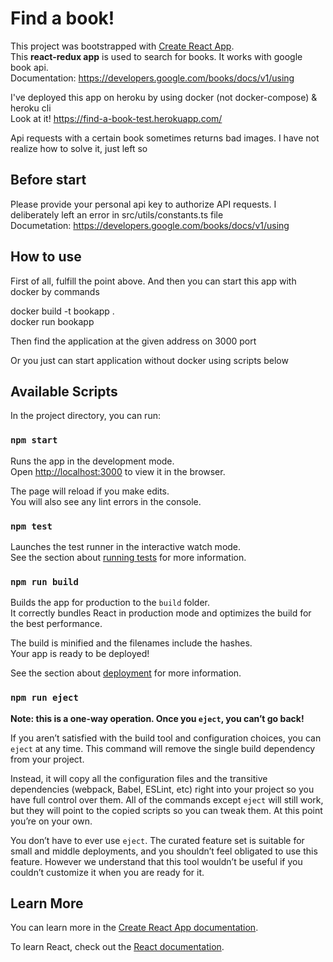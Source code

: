 # Find a book!

This project was bootstrapped with [Create React App](https://github.com/facebook/create-react-app).\
This <b>react-redux app</b> is used to search for books. It works with google book api.\
Documentation: https://developers.google.com/books/docs/v1/using

I've deployed this app on heroku by using docker (not docker-compose) & heroku cli\
Look at it! https://find-a-book-test.herokuapp.com/

Api requests with a certain book sometimes returns bad images. I have not realize how to solve it, just left so

## Before start

Please provide your personal api key to authorize API requests. I deliberately left an error in src/utils/constants.ts file\
Documetation: https://developers.google.com/books/docs/v1/using

## How to use

First of all, fulfill the point above. And then you can start this app with docker by commands

docker build -t bookapp .\
docker run bookapp

Then find the application at the given address on 3000 port

Or you just can start application without docker using scripts below

## Available Scripts

In the project directory, you can run:

### `npm start`

Runs the app in the development mode.\
Open [http://localhost:3000](http://localhost:3000) to view it in the browser.

The page will reload if you make edits.\
You will also see any lint errors in the console.

### `npm test`

Launches the test runner in the interactive watch mode.\
See the section about [running tests](https://facebook.github.io/create-react-app/docs/running-tests) for more information.

### `npm run build`

Builds the app for production to the `build` folder.\
It correctly bundles React in production mode and optimizes the build for the best performance.

The build is minified and the filenames include the hashes.\
Your app is ready to be deployed!

See the section about [deployment](https://facebook.github.io/create-react-app/docs/deployment) for more information.

### `npm run eject`

**Note: this is a one-way operation. Once you `eject`, you can’t go back!**

If you aren’t satisfied with the build tool and configuration choices, you can `eject` at any time. This command will remove the single build dependency from your project.

Instead, it will copy all the configuration files and the transitive dependencies (webpack, Babel, ESLint, etc) right into your project so you have full control over them. All of the commands except `eject` will still work, but they will point to the copied scripts so you can tweak them. At this point you’re on your own.

You don’t have to ever use `eject`. The curated feature set is suitable for small and middle deployments, and you shouldn’t feel obligated to use this feature. However we understand that this tool wouldn’t be useful if you couldn’t customize it when you are ready for it.

## Learn More

You can learn more in the [Create React App documentation](https://facebook.github.io/create-react-app/docs/getting-started).

To learn React, check out the [React documentation](https://reactjs.org/).
